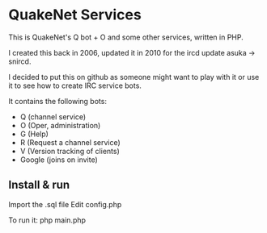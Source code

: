 QuakeNet Services
==============

This is QuakeNet's Q bot + O and some other services, written in PHP.

I created this back in 2006, updated it in 2010 for the ircd update asuka -> snircd.

I decided to put this on github as someone might want to play with it or use it to see how to create IRC service bots.

It contains the following bots:

- Q (channel service)
- O (Oper, administration)
- G (Help)
- R (Request a channel service)
- V (Version tracking of clients)
- Google (joins on invite)

Install & run
--------------
Import the .sql file
Edit config.php

To run it:
php main.php
